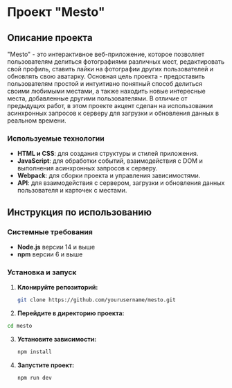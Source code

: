 # Проект "Mesto"

## Описание проекта

"Mesto" - это интерактивное веб-приложение, которое позволяет пользователям делиться фотографиями различных мест, редактировать свой профиль, ставить лайки на фотографии других пользователей и обновлять свою аватарку. 
Основная цель проекта - предоставить пользователям простой и интуитивно понятный способ делиться своими любимыми местами, а также находить новые интересные места, добавленные другими пользователями.
В отличие от предыдущих работ, в этом проекте акцент сделан на использовании асинхронных запросов к серверу для загрузки и обновления данных в реальном времени.

### Используемые технологии

- **HTML и CSS**: для создания структуры и стилей приложения.
- **JavaScript**: для обработки событий, взаимодействия с DOM и выполнения асинхронных запросов к серверу.
- **Webpack**: для сборки проекта и управления зависимостями.
- **API**: для взаимодействия с сервером, загрузки и обновления данных пользователя и карточек с местами.

## Инструкция по использованию

### Системные требования

- **Node.js** версии 14 и выше
- **npm** версии 6 и выше

### Установка и запуск

1. **Клонируйте репозиторий:**

   ```bash
   git clone https://github.com/yourusername/mesto.git
   ```
   
2. **Перейдите в директорию проекта:**

  ```bash
  cd mesto
  ```

3. **Установите зависимости:**

   ```bash
   npm install
   ```
   
4. **Запустите проект:**

   ```bash
   npm run dev
   ```
